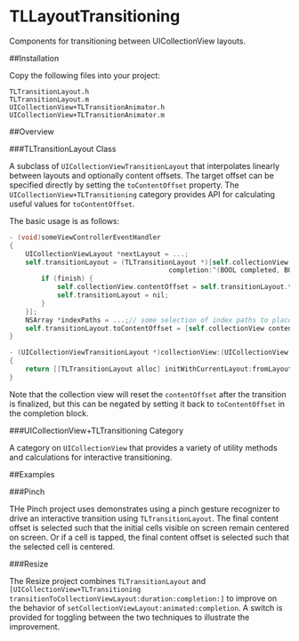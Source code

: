 TLLayoutTransitioning
=====================

Components for transitioning between UICollectionView layouts.

##Installation

Copy the following files into your project:

    TLTransitionLayout.h
    TLTransitionLayout.m
	UICollectionView+TLTransitionAnimator.h    
	UICollectionView+TLTransitionAnimator.m

##Overview

###TLTransitionLayout Class

A subclass of `UICollectionViewTransitionLayout` that interpolates linearly between
layouts and optionally content offsets. The target offset can be specified directly
by setting the `toContentOffset` property. The `UICollectionView+TLTransitioning` category
provides API for calculating useful values for `toContentOffset`.

The basic usage is as follows:

```Objective-C
- (void)someViewControllerEventHandler
{
    UICollectionViewLayout *nextLayout = ...;
    self.transitionLayout = (TLTransitionLayout *)[self.collectionView startInteractiveTransitionToCollectionViewLayout:nextLayout 
                                        completion:^(BOOL completed, BOOL finish) {
	    if (finish) {
            self.collectionView.contentOffset = self.transitionLayout.toContentOffset;
            self.transitionLayout = nil;
	    }
    }];
    NSArray *indexPaths = ...;// some selection of index paths to place
    self.transitionLayout.toContentOffset = [self.collectionView contentOffsetForLayout:nextLayout indexPaths:indexPaths placement:TLTransitionLayoutIndexPathPlacementCenter];
}

- (UICollectionViewTransitionLayout *)collectionView:(UICollectionView *)collectionView transitionLayoutForOldLayout:(UICollectionViewLayout *)fromLayout newLayout:(UICollectionViewLayout *)toLayout
{
    return [[TLTransitionLayout alloc] initWithCurrentLayout:fromLayout nextLayout:toLayout];
}

```

Note that the collection view will reset the `contentOffset` after the transition is finalized, but this can be negated by setting it back to `toContentOffset` in the completion block.

###UICollectionView+TLTransitioning Category

A category on `UICollectionView` that provides a variety of utility methods and calculations
for interactive transitioning.

##Examples

###Pinch

THe Pinch project uses demonstrates using a pinch gesture recognizer to drive an interactive transition using `TLTransitionLayout`. The final content offset is selected such that the initial cells visible on screen remain centered on screen. Or if a cell is tapped, the final content offset is selected such that the selected cell is centered.

###Resize

The Resize project combines `TLTransitionLayout` and `[UICollectionView+TLTransitioning transitionToCollectionViewLayout:duration:completion:]` to improve on the behavior of `setCollectionViewLayout:animated:completion`. A switch is provided for toggling between the two techniques to illustrate the improvement.